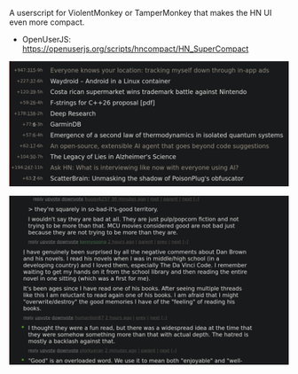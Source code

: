 A userscript for ViolentMonkey or TamperMonkey that makes the HN UI even more compact.

  - OpenUserJS: https://openuserjs.org/scripts/hncompact/HN_SuperCompact

![](hn1.jpg)

![](hn2.jpg)

